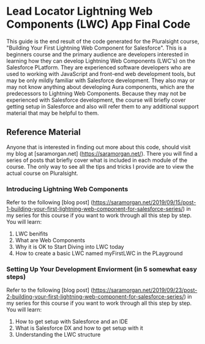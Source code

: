 # Lead Locator Lightning Web Components (LWC) App Final Code

This guide is the end result of the code generated for the Pluralsight course, "Building Your First Lightning Web Component for Salesforce". This is a beginners course and the primary audience are developers interested in learning how they can develop Lightning Web Components (LWC's) on the Salesforce PLatform. They are experienced software developers who are used to working with JavaScript and front-end web development tools, but may be only mildly familiar with Salesforce development. They also may or may not know anything about developing Aura components, which are the predecessors to Lightning Web Components. Because they may not be experienced with Salesforce development, the course will briefly cover getting setup in Salesforce and also will refer them to any additional support material that may be helpful to them.

## Reference Material

Anyone that is interested in finding out more about this code, should visit my blog at [saramorgan.net] (https://saramorgan.net/). There you will find a series of posts that briefly cover what is included in each module of the course. The only way to see all the tips and tricks I provide are to view the actual course on Pluralsight. 

### Introducing Lightning Web Components

Refer to the following [blog post] (https://saramorgan.net/2019/09/15/post-1-building-your-first-lightning-web-component-for-salesforce-series/) in my series for this course if you want to work through all this step by step.
You will learn:
1. LWC benifits
2. What are Web Components
3. Why it is OK to Start Diving into LWC today
4. How to create a basic LWC named myFirstLWC in the PLayground

### Setting Up Your Development Enviorment (in 5 somewhat easy steps)

Refer to the following [blog post] (https://saramorgan.net/2019/09/23/post-2-building-your-first-lightning-web-component-for-salesforce-series/) in my series for this course if you want to work through all this step by step. 
You will learn:
1. How to get setup with Salesforce and an IDE
2. What is Salesforce DX and how to get setup with it
3. Understanding the LWC structure

